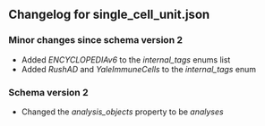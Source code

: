 ## Changelog for single_cell_unit.json

### Minor changes since schema version 2

* Added *ENCYCLOPEDIAv6* to the *internal_tags* enums list
* Added *RushAD* and *YaleImmuneCells* to the *internal_tags* enum

### Schema version 2

* Changed the *analysis_objects* property to be *analyses*
